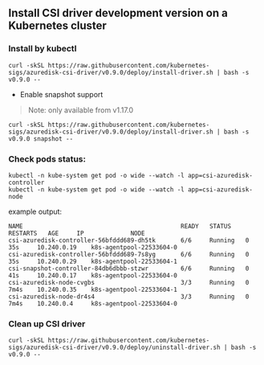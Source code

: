 ## Install CSI driver development version on a Kubernetes cluster

### Install by kubectl
```console
curl -skSL https://raw.githubusercontent.com/kubernetes-sigs/azuredisk-csi-driver/v0.9.0/deploy/install-driver.sh | bash -s v0.9.0 --
```

 - Enable snapshot support
> Note: only available from v1.17.0
```console
curl -skSL https://raw.githubusercontent.com/kubernetes-sigs/azuredisk-csi-driver/v0.9.0/deploy/install-driver.sh | bash -s v0.9.0 snapshot --
```

### Check pods status:

```console
kubectl -n kube-system get pod -o wide --watch -l app=csi-azuredisk-controller
kubectl -n kube-system get pod -o wide --watch -l app=csi-azuredisk-node
```

example output:

```console
NAME                                            READY   STATUS    RESTARTS   AGE     IP             NODE
csi-azuredisk-controller-56bfddd689-dh5tk       6/6     Running   0          35s     10.240.0.19    k8s-agentpool-22533604-0
csi-azuredisk-controller-56bfddd689-7s8yg       6/6     Running   0          35s     10.240.0.29    k8s-agentpool-22533604-1
csi-snapshot-controller-84db6dbbb-stzwr         6/6     Running   0          41s     10.240.0.17    k8s-agentpool-22533604-0
csi-azuredisk-node-cvgbs                        3/3     Running   0          7m4s    10.240.0.35    k8s-agentpool-22533604-1
csi-azuredisk-node-dr4s4                        3/3     Running   0          7m4s    10.240.0.4     k8s-agentpool-22533604-0
```

### Clean up CSI driver

```console
curl -skSL https://raw.githubusercontent.com/kubernetes-sigs/azuredisk-csi-driver/v0.9.0/deploy/uninstall-driver.sh | bash -s v0.9.0 --
```
